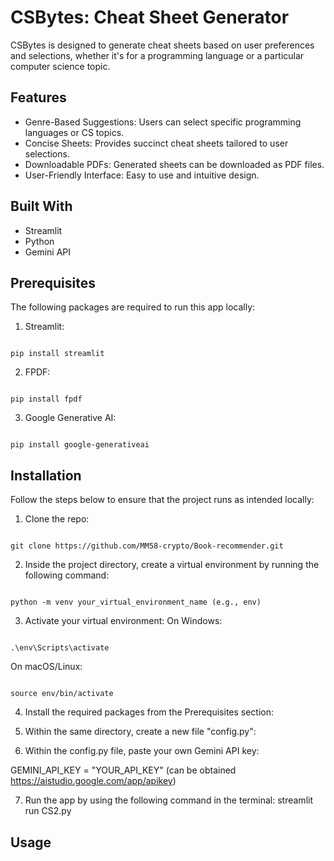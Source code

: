 # CSBytes: Cheat Sheet Generator

CSBytes is designed to generate cheat sheets based on user preferences and selections, whether it's for a programming language or a particular computer science topic.

## Features
- Genre-Based Suggestions: Users can select specific programming languages or CS topics.
- Concise Sheets: Provides succinct cheat sheets tailored to user selections.
- Downloadable PDFs: Generated sheets can be downloaded as PDF files.
- User-Friendly Interface: Easy to use and intuitive design.

## Built With 
- Streamlit
- Python
- Gemini API

## Prerequisites
The following packages are required to run this app locally:
1. Streamlit:

```

pip install streamlit
```

2. FPDF:

```

pip install fpdf
```

3. Google Generative AI:

``` 

pip install google-generativeai
```

## Installation
Follow the steps below to ensure that the project runs as intended locally:

1. Clone the repo:

```

git clone https://github.com/MM58-crypto/Book-recommender.git
```

2. Inside the project directory, create a virtual environment by running the following command:

```

python -m venv your_virtual_environment_name (e.g., env)
```

3. Activate your virtual environment:
On Windows:

```

.\env\Scripts\activate
```

On macOS/Linux:

```

source env/bin/activate
```

4. Install the required packages from the Prerequisites section:

5. Within the same directory, create a new file "config.py":

6. Within the config.py file, paste your own Gemini API key:

GEMINI_API_KEY = "YOUR_API_KEY"
(can be obtained https://aistudio.google.com/app/apikey)

7. Run the app by using the following command in the terminal:
streamlit run CS2.py
## Usage

